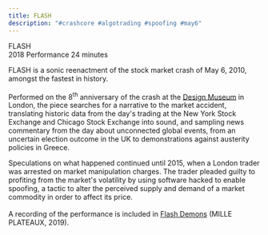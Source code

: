 ```yaml
---
title: FLASH
description: "#crashcore #algotrading #spoofing #may6"
---
```


FLASH<span class="dc-hide-on-large"><br>2018</span>
Performance
24 minutes
<span class="dc-hide-on-large"><br></span>

FLASH is a sonic reenactment of the stock market crash of May 6, 2010, amongst the fastest in history.<br><br>Performed on the 8<sup>th</sup> anniversary of the crash at the <a href="https://designmuseum.org/whats-on/talks-courses-and-workshops-not-in-use/alt-age-designing-belief" target="_blank">Design Museum</a> in London, the piece searches for a narrative to the market accident, translating historic data from the day's trading at the New York Stock Exchange and Chicago Stock Exchange into sound, and sampling news commentary from the day about unconnected global events, from an uncertain election outcome in the UK to demonstrations against austerity policies in Greece. 

Speculations on what happened continued until 2015, when a London trader was arrested on market manipulation charges. The trader pleaded guilty to profiting from the market's volatility by using software hacked to enable spoofing, a tactic to alter the perceived supply and demand of a market commodity in order to affect its price.<br><br>A recording of the performance is included in <a href="https://forceincmilleplateaux.bandcamp.com/album/flash-demons" target="_blank">Flash Demons</a> (MILLE PLATEAUX, 2019).
